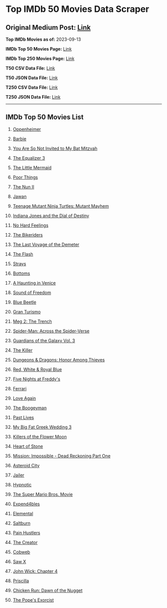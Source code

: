 # Top IMDb 50 Movies Data Scraper

## Original Medium Post: [Link](https://medium.com/@nishantsahoo/which-movie-should-i-watch-5c83a3c0f5b1)

**Top IMDb Movies as of:** 2023-09-13

**IMDb Top 50 Movies Page:** [Link](http://www.imdb.com/search/title?release_date=2023,2023&title_type=feature)

**IMDb Top 250 Movies Page:** [Link](https://www.imdb.com/chart/top/)

**T50 CSV Data File:** [Link](/Data/T50/data.csv)

**T50 JSON Data File:** [Link](/Data/T50/data.json)

**T250 CSV Data File:** [Link](/Data/T250/data.csv)

**T250 JSON Data File:** [Link](/Data/T250/data.json)

---

## IMDb Top 50 Movies List

1. [Oppenheimer](https://www.imdb.com/title/tt15398776/?ref_=adv_li_tt)

2. [Barbie](https://www.imdb.com/title/tt1517268/?ref_=adv_li_tt)

3. [You Are So Not Invited to My Bat Mitzvah](https://www.imdb.com/title/tt21276878/?ref_=adv_li_tt)

4. [The Equalizer 3](https://www.imdb.com/title/tt17024450/?ref_=adv_li_tt)

5. [The Little Mermaid](https://www.imdb.com/title/tt5971474/?ref_=adv_li_tt)

6. [Poor Things](https://www.imdb.com/title/tt14230458/?ref_=adv_li_tt)

7. [The Nun II](https://www.imdb.com/title/tt10160976/?ref_=adv_li_tt)

8. [Jawan](https://www.imdb.com/title/tt15354916/?ref_=adv_li_tt)

9. [Teenage Mutant Ninja Turtles: Mutant Mayhem](https://www.imdb.com/title/tt8589698/?ref_=adv_li_tt)

10. [Indiana Jones and the Dial of Destiny](https://www.imdb.com/title/tt1462764/?ref_=adv_li_tt)

11. [No Hard Feelings](https://www.imdb.com/title/tt15671028/?ref_=adv_li_tt)

12. [The Bikeriders](https://www.imdb.com/title/tt21454134/?ref_=adv_li_tt)

13. [The Last Voyage of the Demeter](https://www.imdb.com/title/tt1001520/?ref_=adv_li_tt)

14. [The Flash](https://www.imdb.com/title/tt0439572/?ref_=adv_li_tt)

15. [Strays](https://www.imdb.com/title/tt15153532/?ref_=adv_li_tt)

16. [Bottoms](https://www.imdb.com/title/tt17527468/?ref_=adv_li_tt)

17. [A Haunting in Venice](https://www.imdb.com/title/tt22687790/?ref_=adv_li_tt)

18. [Sound of Freedom](https://www.imdb.com/title/tt7599146/?ref_=adv_li_tt)

19. [Blue Beetle](https://www.imdb.com/title/tt9362930/?ref_=adv_li_tt)

20. [Gran Turismo](https://www.imdb.com/title/tt4495098/?ref_=adv_li_tt)

21. [Meg 2: The Trench](https://www.imdb.com/title/tt9224104/?ref_=adv_li_tt)

22. [Spider-Man: Across the Spider-Verse](https://www.imdb.com/title/tt9362722/?ref_=adv_li_tt)

23. [Guardians of the Galaxy Vol. 3](https://www.imdb.com/title/tt6791350/?ref_=adv_li_tt)

24. [The Killer](https://www.imdb.com/title/tt1136617/?ref_=adv_li_tt)

25. [Dungeons & Dragons: Honor Among Thieves](https://www.imdb.com/title/tt2906216/?ref_=adv_li_tt)

26. [Red, White & Royal Blue](https://www.imdb.com/title/tt10172266/?ref_=adv_li_tt)

27. [Five Nights at Freddy's](https://www.imdb.com/title/tt4589218/?ref_=adv_li_tt)

28. [Ferrari](https://www.imdb.com/title/tt3758542/?ref_=adv_li_tt)

29. [Love Again](https://www.imdb.com/title/tt10276482/?ref_=adv_li_tt)

30. [The Boogeyman](https://www.imdb.com/title/tt3427252/?ref_=adv_li_tt)

31. [Past Lives](https://www.imdb.com/title/tt13238346/?ref_=adv_li_tt)

32. [My Big Fat Greek Wedding 3](https://www.imdb.com/title/tt21103300/?ref_=adv_li_tt)

33. [Killers of the Flower Moon](https://www.imdb.com/title/tt5537002/?ref_=adv_li_tt)

34. [Heart of Stone](https://www.imdb.com/title/tt13603966/?ref_=adv_li_tt)

35. [Mission: Impossible - Dead Reckoning Part One](https://www.imdb.com/title/tt9603212/?ref_=adv_li_tt)

36. [Asteroid City](https://www.imdb.com/title/tt14230388/?ref_=adv_li_tt)

37. [Jailer](https://www.imdb.com/title/tt11663228/?ref_=adv_li_tt)

38. [Hypnotic](https://www.imdb.com/title/tt8080204/?ref_=adv_li_tt)

39. [The Super Mario Bros. Movie](https://www.imdb.com/title/tt6718170/?ref_=adv_li_tt)

40. [Expend4bles](https://www.imdb.com/title/tt3291150/?ref_=adv_li_tt)

41. [Elemental](https://www.imdb.com/title/tt15789038/?ref_=adv_li_tt)

42. [Saltburn](https://www.imdb.com/title/tt17351924/?ref_=adv_li_tt)

43. [Pain Hustlers](https://www.imdb.com/title/tt15257160/?ref_=adv_li_tt)

44. [The Creator](https://www.imdb.com/title/tt11858890/?ref_=adv_li_tt)

45. [Cobweb](https://www.imdb.com/title/tt9100018/?ref_=adv_li_tt)

46. [Saw X](https://www.imdb.com/title/tt21807222/?ref_=adv_li_tt)

47. [John Wick: Chapter 4](https://www.imdb.com/title/tt10366206/?ref_=adv_li_tt)

48. [Priscilla](https://www.imdb.com/title/tt22041854/?ref_=adv_li_tt)

49. [Chicken Run: Dawn of the Nugget](https://www.imdb.com/title/tt8337264/?ref_=adv_li_tt)

50. [The Pope's Exorcist](https://www.imdb.com/title/tt13375076/?ref_=adv_li_tt)
